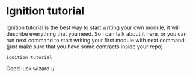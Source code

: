 # Ignition tutorial

Ignition tutorial is the best way to start writing your own module, it will describe everything that you need. So I can
talk about it here, or you can run next command to start writing your first module with next command: (just make sure
that you have some contracts inside your repo)

```
ignition tutorial
```

Good luck wizard :/
